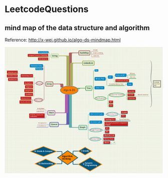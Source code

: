 # LeetcodeQuestions
## mind map of the data structure and algorithm
Reference: http://x-wei.github.io/algo-ds-mindmap.html
<div align="center">
<img width="1000px" src="https://github.com/AlgorithmIdiot/LeetcodeQuestions/blob/master/Algo%20%26%20DS.png">
</div>
